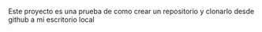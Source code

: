 Este proyecto es una prueba de como crear un repositorio y clonarlo desde github a mi escritorio local  
